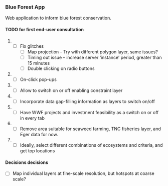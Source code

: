 ### Blue Forest App

Web application to inform blue forest conservation.

#### TODO for first end-user consultation

1. - [ ] Fix glitches
      - [ ]	Map projection
              - Try with different polygon layer, same issues?
      - [ ] Timing out issue – increase server ‘instance’ period, greater than 15 minutes
      - [ ] Double clicking on radio buttons
 
2. - [ ] On-click pop-ups

3. - [ ] Allow to switch on or off enabling constraint layer

4. - [ ] Incorporate data gap-filling information as layers to switch on/off

5. - [ ] Have WWF projects and investment feasibility as a switch on or off in every tab

6. - [ ] Remove area suitable for seaweed farming, TNC fisheries layer, and Eger data for now.

7. - [ ] Ideally, select different combinations of ecosystems and criteria, and get top locations

#### Decisions decisions

- [ ] Map individual layers at fine-scale resolution, but hotspots at coarse scale? 

